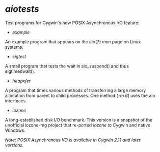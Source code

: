 # _aiotests_
Test programs for Cygwin's new POSIX Asynchronous I/O feature:

- _example_

An example program that appears on the aio(7) _man_ page on Linux systems.

- _sigtest_

A small program that tests the wait in aio_suspend() and thus sigtimedwait().

- _heapxfer_

A program that times various methods of transferring a large memory allocation
from parent to child processes.  One method (_-m 6_) uses the aio interfaces.

- _iozone_

A long-established disk I/O benchmark.  This version is a snapshot of the
unofficial iozone-mg project that re-ported _iozone_ to Cygwin and native Windows.


_Note: POSIX Asynchronous I/O is available in Cygwin 2.11 and later versions._
